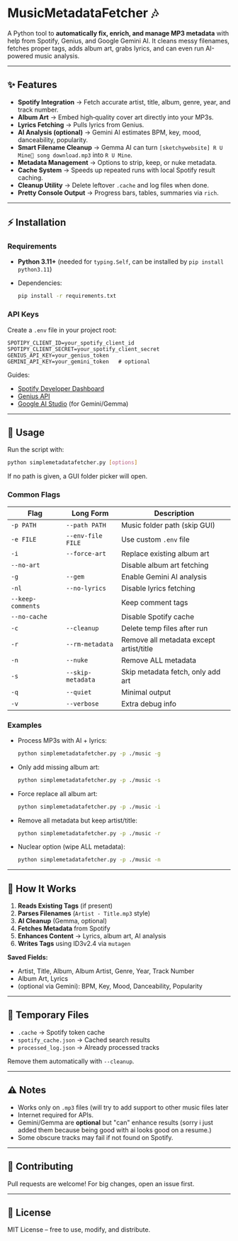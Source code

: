 # MusicMetadataFetcher 🎶

A Python tool to **automatically fix, enrich, and manage MP3 metadata** with help from Spotify, Genius, and Google Gemini AI. It cleans messy filenames, fetches proper tags, adds album art, grabs lyrics, and can even run AI-powered music analysis.

---

## ✨ Features

* **Spotify Integration** → Fetch accurate artist, title, album, genre, year, and track number.
* **Album Art** → Embed high‑quality cover art directly into your MP3s.
* **Lyrics Fetching** → Pulls lyrics from Genius.
* **AI Analysis (optional)** → Gemini AI estimates BPM, key, mood, danceability, popularity.
* **Smart Filename Cleanup** → Gemma AI can turn `[sketchywebsite] R U Mine song download.mp3` into `R U Mine`.
* **Metadata Management** → Options to strip, keep, or nuke metadata.
* **Cache System** → Speeds up repeated runs with local Spotify result caching.
* **Cleanup Utility** → Delete leftover `.cache` and log files when done.
* **Pretty Console Output** → Progress bars, tables, summaries via `rich`.

---

## ⚡ Installation

### Requirements

* **Python 3.11+** (needed for `typing.Self`, can be installed by `pip install python3.11`)
* Dependencies:

  ```bash
  pip install -r requirements.txt
  ```

### API Keys

Create a `.env` file in your project root:

```env
SPOTIPY_CLIENT_ID=your_spotify_client_id
SPOTIPY_CLIENT_SECRET=your_spotify_client_secret
GENIUS_API_KEY=your_genius_token
GEMINI_API_KEY=your_gemini_token   # optional
```

Guides:

* [Spotify Developer Dashboard](https://developer.spotify.com/dashboard)
* [Genius API](https://genius.com/developers)
* [Google AI Studio](https://aistudio.google.com/) (for Gemini/Gemma)

---

## 🚀 Usage

Run the script with:

```bash
python simplemetadatafetcher.py [options]
```

If no path is given, a GUI folder picker will open.

### Common Flags

| Flag              | Long Form         | Description                             |
| ----------------- | ----------------- | --------------------------------------- |
| `-p PATH`         | `--path PATH`     | Music folder path (skip GUI)            |
| `-e FILE`         | `--env-file FILE` | Use custom `.env` file                  |
| `-i`              | `--force-art`     | Replace existing album art              |
| `--no-art`        |                   | Disable album art fetching              |
| `-g`              | `--gem`           | Enable Gemini AI analysis               |
| `-nl`             | `--no-lyrics`     | Disable lyrics fetching                 |
| `--keep-comments` |                   | Keep comment tags                       |
| `--no-cache`      |                   | Disable Spotify cache                   |
| `-c`              | `--cleanup`       | Delete temp files after run             |
| `-r`              | `--rm-metadata`   | Remove all metadata except artist/title |
| `-n`              | `--nuke`          | Remove ALL metadata                     |
| `-s`              | `--skip-metadata` | Skip metadata fetch, only add art       |
| `-q`              | `--quiet`         | Minimal output                          |
| `-v`              | `--verbose`       | Extra debug info                        |

### Examples

* Process MP3s with AI + lyrics:

  ```bash
  python simplemetadatafetcher.py -p ./music -g
  ```
* Only add missing album art:

  ```bash
  python simplemetadatafetcher.py -p ./music -s
  ```
* Force replace all album art:

  ```bash
  python simplemetadatafetcher.py -p ./music -i
  ```
* Remove all metadata but keep artist/title:

  ```bash
  python simplemetadatafetcher.py -p ./music -r
  ```
* Nuclear option (wipe ALL metadata):

  ```bash
  python simplemetadatafetcher.py -p ./music -n
  ```

---

## 🔧 How It Works

1. **Reads Existing Tags** (if present)
2. **Parses Filenames** (`Artist - Title.mp3` style)
3. **AI Cleanup** (Gemma, optional)
4. **Fetches Metadata** from Spotify
5. **Enhances Content** → Lyrics, album art, AI analysis
6. **Writes Tags** using ID3v2.4 via `mutagen`

**Saved Fields:**

* Artist, Title, Album, Album Artist, Genre, Year, Track Number
* Album Art, Lyrics
* (optional via Gemini): BPM, Key, Mood, Danceability, Popularity

---

## 🧹 Temporary Files

* `.cache` → Spotify token cache
* `spotify_cache.json` → Cached search results
* `processed_log.json` → Already processed tracks

Remove them automatically with `--cleanup`.

---

## ⚠️ Notes

* Works only on `.mp3` files (will try to add support to other music files later
* Internet required for APIs.
* Gemini/Gemma are **optional** but "can" enhance results (sorry i just added them because being good with ai looks good on a resume.)
* Some obscure tracks may fail if not found on Spotify.

---

## 🤝 Contributing

Pull requests are welcome! For big changes, open an issue first.

---

## 📜 License

MIT License – free to use, modify, and distribute.
